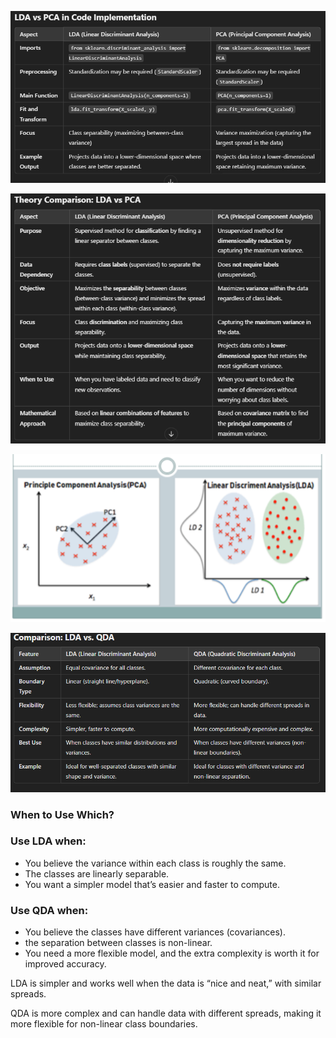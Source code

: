 ![](/images/image_2025-02-21_214134844.png)

![](/images/image_2025-02-21_214217062.png)

![](/images/image_2025-02-21_214503324.png)

![](/images/image_2025-02-21_220527156.png)

### When to Use Which?
### Use LDA when:

* You believe the variance within each class is roughly the same.
* The classes are linearly separable.
* You want a simpler model that’s easier and faster to compute.

### Use QDA when:

* You believe the classes have different variances (covariances).
* the separation between classes is non-linear.
* You need a more flexible model, and the extra complexity is worth it for improved accuracy.

LDA is simpler and works well when the data is “nice and neat,” with similar spreads.

QDA is more complex and can handle data with different spreads, making it more flexible for non-linear class boundaries.
